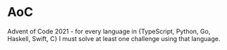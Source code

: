 # AoC
Advent of Code 2021 - for every language in {TypeScript, Python, Go, Haskell, Swift, C} I must solve at least one challenge using that language.

